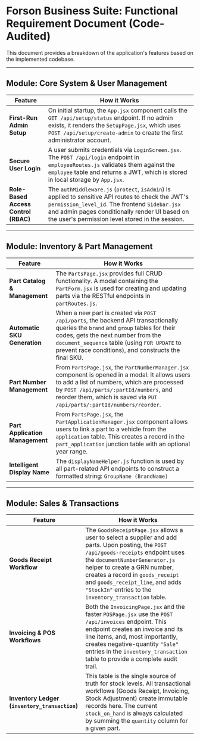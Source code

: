 # Forson Business Suite: Functional Requirement Document (Code-Audited)

This document provides a breakdown of the application's features based on the implemented codebase.

---

## Module: Core System & User Management

| Feature                | How it Works |
|------------------------|--------------|
| **First-Run Admin Setup** | On initial startup, the `App.jsx` component calls the `GET /api/setup/status` endpoint. If no admin exists, it renders the `SetupPage.jsx`, which uses `POST /api/setup/create-admin` to create the first administrator account. |
| **Secure User Login** | A user submits credentials via `LoginScreen.jsx`. The `POST /api/login` endpoint in `employeeRoutes.js` validates them against the `employee` table and returns a JWT, which is stored in local storage by `App.jsx`. |
| **Role-Based Access Control (RBAC)** | The `authMiddleware.js` (`protect`, `isAdmin`) is applied to sensitive API routes to check the JWT's `permission_level_id`. The frontend `Sidebar.jsx` and admin pages conditionally render UI based on the user's permission level stored in the session. |

---

## Module: Inventory & Part Management

| Feature                  | How it Works |
|--------------------------|--------------|
| **Part Catalog & Management** | The `PartsPage.jsx` provides full CRUD functionality. A modal containing the `PartForm.jsx` is used for creating and updating parts via the RESTful endpoints in `partRoutes.js`. |
| **Automatic SKU Generation** | When a new part is created via `POST /api/parts`, the backend API transactionally queries the `brand` and `group` tables for their codes, gets the next number from the `document_sequence` table (using `FOR UPDATE` to prevent race conditions), and constructs the final SKU. |
| **Part Number Management** | From `PartsPage.jsx`, the `PartNumberManager.jsx` component is opened in a modal. It allows users to add a list of numbers, which are processed by `POST /api/parts/:partId/numbers`, and reorder them, which is saved via `PUT /api/parts/:partId/numbers/reorder`. |
| **Part Application Management** | From `PartsPage.jsx`, the `PartApplicationManager.jsx` component allows users to link a part to a vehicle from the `application` table. This creates a record in the `part_application` junction table with an optional year range. |
| **Intelligent Display Name** | The `displayNameHelper.js` function is used by all part-related API endpoints to construct a formatted string: `GroupName (BrandName)` |

---

## Module: Sales & Transactions

| Feature                | How it Works |
|------------------------|--------------|
| **Goods Receipt Workflow** | The `GoodsReceiptPage.jsx` allows a user to select a supplier and add parts. Upon posting, the `POST /api/goods-receipts` endpoint uses the `documentNumberGenerator.js` helper to create a GRN number, creates a record in `goods_receipt` and `goods_receipt_line`, and adds `"StockIn"` entries to the `inventory_transaction` table. |
| **Invoicing & POS Workflows** | Both the `InvoicingPage.jsx` and the faster `POSPage.jsx` use the `POST /api/invoices` endpoint. This endpoint creates an invoice and its line items, and, most importantly, creates negative-quantity `"Sale"` entries in the `inventory_transaction` table to provide a complete audit trail. |
| **Inventory Ledger (`inventory_transaction`)** | This table is the single source of truth for stock levels. All transactional workflows (Goods Receipt, Invoicing, Stock Adjustment) create immutable records here. The current `stock_on_hand` is always calculated by summing the `quantity` column for a given part. |
